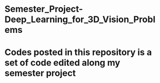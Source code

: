 # Semester_Project-Deep_Learning_for_3D_Vision_Problems
# Codes posted in this repository is a set of code edited along my semester project
